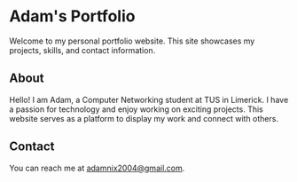 # Adam's Portfolio

Welcome to my personal portfolio website. This site showcases my projects, skills, and contact information.

## About

Hello! I am Adam, a Computer Networking student at TUS in Limerick. I have a passion for technology and enjoy working on exciting projects. This website serves as a platform to display my work and connect with others.

## Contact

You can reach me at [adamnix2004@gmail.com](mailto:adamnix2004@gmail.com).

